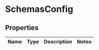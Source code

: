# SchemasConfig

## Properties
Name | Type | Description | Notes
------------ | ------------- | ------------- | -------------
